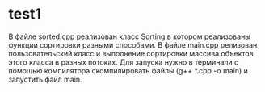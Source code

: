 # test1

В файле sorted.cpp реализован класс Sorting в котором реализованы функции сортировки разными способами.
В файле main.cpp релизован пользовательский класс и выполнение сортировки массива объектов этого класса в разных потоках.
Для запуска нужно в терминали с помощью компилятора скомпилировать файлы (g++ *.cpp -o main) и запустить файл main.
